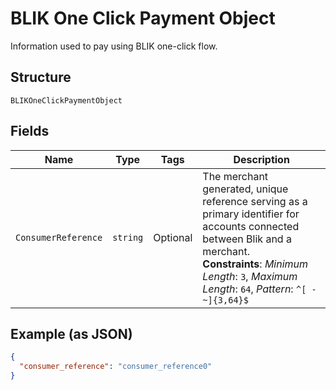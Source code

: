 
# BLIK One Click Payment Object

Information used to pay using BLIK one-click flow.

## Structure

`BLIKOneClickPaymentObject`

## Fields

| Name | Type | Tags | Description |
|  --- | --- | --- | --- |
| `ConsumerReference` | `string` | Optional | The merchant generated, unique reference serving as a primary identifier for accounts connected between Blik and a merchant.<br>**Constraints**: *Minimum Length*: `3`, *Maximum Length*: `64`, *Pattern*: `^[ -~]{3,64}$` |

## Example (as JSON)

```json
{
  "consumer_reference": "consumer_reference0"
}
```

